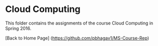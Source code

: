 # Cloud Computing 
This folder contains the assignments of the course Cloud Computing in Spring 2016.

[Back to Home Page] (https://github.com/pbhagav1/MS-Course-Rep)